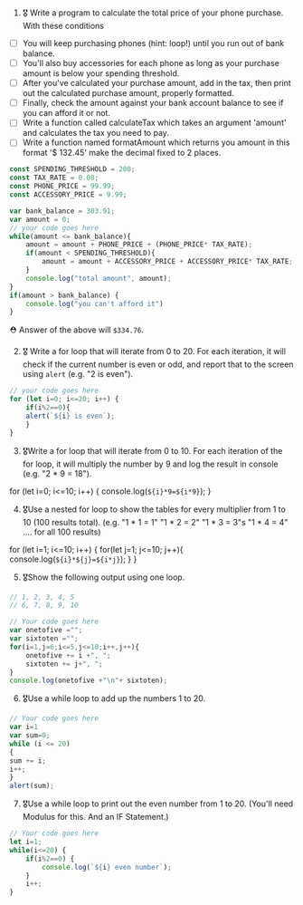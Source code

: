 1. 🎖 Write a program to calculate the total price of your phone purchase. With these conditions
 * [ ] You will keep purchasing phones (hint: loop!) until you run out of bank balance.
 * [ ] You'll also buy accessories for each phone as long as your purchase amount is below your spending threshold.
 * [ ] After you've calculated your purchase amount, add in the tax, then print out the calculated purchase amount, properly formatted.
 * [ ] Finally, check the amount against your bank account balance to see if you can afford it or not.
 * [ ] Write a function called calculateTax which takes an argument 'amount' and calculates the tax you need to pay.
 * [ ] Write a function named formatAmount which returns you amount in this format '$ 132.45' make the decimal fixed to 2 places.
```js
const SPENDING_THRESHOLD = 200;
const TAX_RATE = 0.08;
const PHONE_PRICE = 99.99;
const ACCESSORY_PRICE = 9.99;

var bank_balance = 303.91;
var amount = 0;
// your code goes here
while(amount <= bank_balance){
	amount = amount + PHONE_PRICE + (PHONE_PRICE* TAX_RATE);
	if(amount < SPENDING_THRESHOLD){
		amount = amount + ACCESSORY_PRICE + ACCESSORY_PRICE* TAX_RATE;
	}
	console.log("total amount", amount);
}
if(amount > bank_balance) {
	console.log("you can't afford it")
}
```
 ⛑ Answer of the above will `$334.76`.

2. 🎖 Write a for loop that will iterate from 0 to 20. For each iteration, it will check if the current number is even or odd, and report that to the screen using `alert` (e.g. "2 is even").
```js
// your code goes here
for (let i=0; i<=20; i++) {
    if(i%2==0){
    alert(`${i} is even`);
    }
}
```

3. 🎖Write a for loop that will iterate from 0 to 10. For each iteration of the for loop, it will multiply the number by 9 and log the result in console (e.g. "2 * 9 = 18").
<!-- your code goes here -->
for (let i=0; i<=10; i++) {
    console.log(`${i}*9=${i*9}`);
}

4. 🎖Use a nested for loop to show the tables for every multiplier from 1 to 10 (100 results total).
(e.g.
"1 * 1 = 1"
"1 * 2 = 2"
"1 * 3 = 3"s
"1 * 4 = 4"
.... for all 100 results)
<!--your code goes here  -->
for (let i=1; i<=10; i++) {
	for(let j=1; j<=10; j++){
	console.log(`${i}*${j}=${i*j}`);
}
}




5. 🎖Show the following output using one loop.
```js
// 1, 2, 3, 4, 5
// 6, 7, 8, 9, 10

// Your code goes here
var onetofive ="";
var sixtoten ="";
for(i=1,j=6;i<=5,j<=10;i++,j++){
    onetofive += i +", ";
    sixtoten += j+", ";
}
console.log(onetofive +"\n"+ sixtoten);
```

6. 🎖Use a while loop to add up the numbers 1 to 20.
```js
// Your code goes here
var i=1
var sum=0;
while (i <= 20)
{
sum += i;
i++;
}
alert(sum);
```

7. 🎖Use a while loop to print out the even number from 1 to 20. (You'll need Modulus for this. And an IF Statement.)
```js
// Your code goes here
let i=1;
while(i<=20) {
	if(i%2==0) {
		console.log(`${i} even number`);
	}
	i++;
}
```
